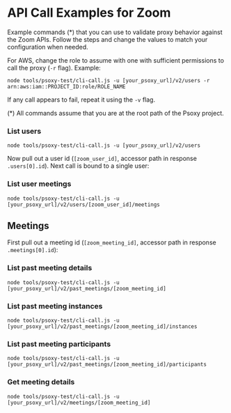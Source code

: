 # API Call Examples for Zoom

Example commands (\*) that you can use to validate proxy behavior against the Zoom APIs. Follow the
steps and change the values to match your configuration when needed.

For AWS, change the role to assume with one with sufficient permissions to call the proxy (`-r`
flag). Example:

```shell
node tools/psoxy-test/cli-call.js -u [your_psoxy_url]/v2/users -r arn:aws:iam::PROJECT_ID:role/ROLE_NAME
```

If any call appears to fail, repeat it using the `-v` flag.

(\*) All commands assume that you are at the root path of the Psoxy project.

### List users

```shell
node tools/psoxy-test/cli-call.js -u [your_psoxy_url]/v2/users
```

Now pull out a user id (`[zoom_user_id]`, accessor path in response `.users[0].id`). Next call is
bound to a single user:

### List user meetings

```shell
node tools/psoxy-test/cli-call.js -u [your_psoxy_url]/v2/users/[zoom_user_id]/meetings
```

## Meetings

First pull out a meeting id (`[zoom_meeting_id]`, accessor path in response `.meetings[0].id`):

### List past meeting details

```shell
node tools/psoxy-test/cli-call.js -u [your_psoxy_url]/v2/past_meetings/[zoom_meeting_id]
```

### List past meeting instances

```shell
node tools/psoxy-test/cli-call.js -u [your_psoxy_url]/v2/past_meetings/[zoom_meeting_id]/instances
```

### List past meeting participants

```shell
node tools/psoxy-test/cli-call.js -u [your_psoxy_url]/v2/past_meetings/[zoom_meeting_id]/participants
```

### Get meeting details

```shell
node tools/psoxy-test/cli-call.js -u [your_psoxy_url]/v2/meetings/[zoom_meeting_id]
```
